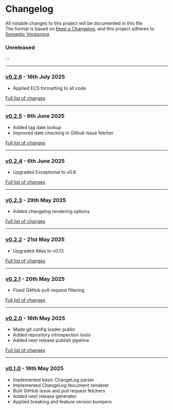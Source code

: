 # Changelog

All notable changes to this project will be documented in this file.<br>
The format is based on [Keep a Changelog](https://keepachangelog.com/en/1.0.0/),
and this project adheres to [Semantic Versioning](https://semver.org/spec/v2.0.0.html).

### Unreleased
--

---

### [v0.2.6](https://github.com/decodelabs/chronicle/commits/v0.2.6) - 16th July 2025

- Applied ECS formatting to all code

[Full list of changes](https://github.com/decodelabs/chronicle/compare/v0.2.5...v0.2.6)

---

### [v0.2.5](https://github.com/decodelabs/chronicle/commits/v0.2.5) - 9th June 2025

- Added tag date lookup
- Improved date checking in Github issue fetcher

[Full list of changes](https://github.com/decodelabs/chronicle/compare/v0.2.4...v0.2.5)

---

### [v0.2.4](https://github.com/decodelabs/chronicle/commits/v0.2.4) - 6th June 2025

- Upgraded Exceptional to v0.6

[Full list of changes](https://github.com/decodelabs/chronicle/compare/v0.2.3...v0.2.4)

---

### [v0.2.3](https://github.com/decodelabs/chronicle/commits/v0.2.3) - 29th May 2025

- Added changelog rendering options

[Full list of changes](https://github.com/decodelabs/chronicle/compare/v0.2.2...v0.2.3)

---

### [v0.2.2](https://github.com/decodelabs/chronicle/commits/v0.2.2) - 21st May 2025

- Upgraded Atlas to v0.13

[Full list of changes](https://github.com/decodelabs/chronicle/compare/v0.2.1...v0.2.2)

---

### [v0.2.1](https://github.com/decodelabs/chronicle/commits/v0.2.1) - 20th May 2025

- Fixed GitHub pull request filtering

[Full list of changes](https://github.com/decodelabs/chronicle/compare/v0.2.0...v0.2.1)

---

### [v0.2.0](https://github.com/decodelabs/chronicle/commits/v0.2.0) - 16th May 2025

- Made git config loader public
- Added repository introspection tools
- Added next release publish pipeline

[Full list of changes](https://github.com/decodelabs/chronicle/compare/v0.1.0...v0.2.0)

---

### [v0.1.0](https://github.com/decodelabs/chronicle/commits/v0.1.0) - 16th May 2025

- Implemented basic ChangeLog parser
- Implemented ChangeLog document renderer
- Built GitHub issue and pull request fetchers
- Added next release generator
- Applied breaking and feature version bumpers
